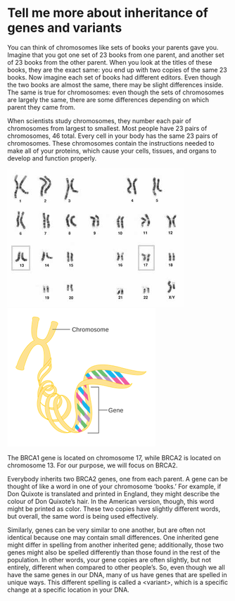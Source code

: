 # Tell me more about inheritance of genes and variants

You can think of chromosomes like sets of books your parents gave you. Imagine that you got one set of 23 books from one parent, and another set of 23 books from the other parent. When you look at the titles of these books, they are the exact same: you end up with two copies of the same 23 books. Now imagine each set of books had different editors. Even though the two books are almost the same, there may be slight differences inside. The same is true for chromosomes: even though the sets of chromosomes are largely the same, there are some differences depending on which parent they came from.

When scientists study chromosomes, they number each pair of chromosomes from largest to smallest. Most people have 23 pairs of chromosomes, 46 total. Every cell in your body has the same 23 pairs of chromosomes. These chromosomes contain the instructions needed to make all of your proteins, which cause your cells, tissues, and organs to develop and function properly.

![](../.gitbook/assets/karyotype.jpg)![](../.gitbook/assets/chromosomegenesmaller.png)

The BRCA1 gene is located on chromosome 17, while BRCA2 is located on chromosome 13. For our purpose, we will focus on BRCA2.

Everybody inherits two BRCA2 genes, one from each parent. A gene can be thought of like a word in one of your chromosome ‘books.’ For example, if Don Quixote is translated and printed in England, they might describe the colour of Don Quixote’s hair. In the American version, though, this word might be printed as color. These two copies have slightly different words, but overall, the same word is being used effectively.

Similarly, genes can be very similar to one another, but are often not identical because one may contain small differences. One inherited gene might differ in spelling from another inherited gene; additionally, those two genes might also be spelled differently than those found in the rest of the population. In other words, your gene copies are often slightly, but not entirely, different when compared to other people’s. So, even though we all have the same genes in our DNA, many of us have genes that are spelled in unique ways. This different spelling is called a &lt;variant&gt;, which is a specific change at a specific location in your DNA.

